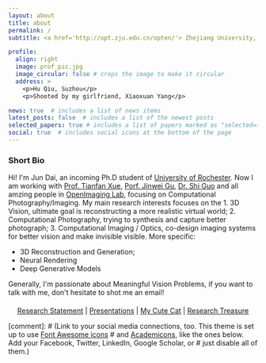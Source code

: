 ```yaml
---
layout: about
title: about
permalink: /
subtitle: <a href='http://opt.zju.edu.cn/opten/'> Zhejiang University, Optical Engineering</a> | <a href='https://github.com/OpenImagingLab'> Shanghai AI Lab, OpenImaging Lab</a>.

profile:
  align: right
  image: prof_pic.jpg
  image_circular: false # crops the image to make it circular
  address: >
    <p>Hu Qiu, Suzhou</p>
    <p>Shooted by my girlfriend, Xiaoxuan Yang</p>

news: true  # includes a list of news items
latest_posts: false  # includes a list of the newest posts
selected_papers: true # includes a list of papers marked as "selected={true}"
social: true  # includes social icons at the bottom of the page
---
```


### Short Bio
Hi! I'm Jun Dai, an incoming Ph.D student of [University of Rochester](https://www.rochester.edu/). Now I am working with [Prof. Tianfan Xue](https://tianfan.info/), [Porf. Jinwei Gu](https://www.gujinwei.org/), [Dr. Shi Guo](https://scholar.google.com/citations?user=5hsEmuQAAAAJ&hl=en&oi=ao) and all amzing people in [OpenImaging Lab](https://github.com/OpenImagingLab), focusing on Computational Photography/Imaging. My main research interests focuses on the 1. 3D Vision, ultimate goal is reconstructing a more realistic virtual world; 2. Computational Photography, trying to synthesis and capture better photograph; 3. Computational Imaging / Optics, co-design imaging systems for better vision and make invisible visible. More specific:

- 3D Reconstruction and Generation;
- Neural Rendering
- Deep Generative Models

Generally, I'm passionate about Meaningful Vision Problems, if you want to talk with me, don't hesitate to shot me an email!

<div style="text-align: center; margin-top: 20px;">
  <a href="https://www.notion.so/A-Naive-Research-Start-Point-1f795dabd626804bb2f7c1b276dbe6c0?pvs=4">Research Statement</a> |
  <a href="https://drive.google.com/drive/folders/1v2VKHOul31fJTmYqusRqcAo7dW9t91iG?usp=sharing">Presentations</a> |
  <a href="https://photos.google.com/album/AF1QipPS-2Fq-DdT9TzQ9WCOEZl7ysKEb79QU6fNj2jV">My Cute Cat</a> |
  <a href="https://drive.google.com/drive/folders/1Sn6mTMZyfof9l3zFFSHkIK4G9opWy1E0?usp=sharing">Research Treasure</a>
</div>

[comment]: # (Link to your social media connections, too. This theme is set up to use [Font Awesome icons](http://fortawesome.github.io/Font-Awesome/) # and [Academicons](https://jpswalsh.github.io/academicons/), like the ones below. Add your Facebook, Twitter, LinkedIn, Google Scholar, or # just disable all of them.)

